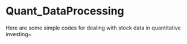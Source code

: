 # Quant_DataProcessing
Here are some simple codes for dealing with stock data in quantitative investing~
